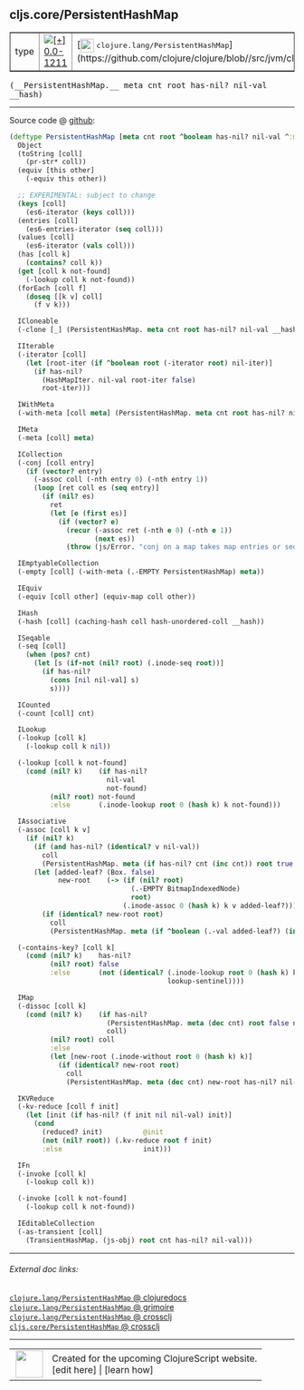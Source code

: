 ## cljs.core/PersistentHashMap



 <table border="1">
<tr>
<td>type</td>
<td><a href="https://github.com/cljsinfo/cljs-api-docs/tree/0.0-1211"><img valign="middle" alt="[+] 0.0-1211" title="Added in 0.0-1211" src="https://img.shields.io/badge/+-0.0--1211-lightgrey.svg"></a> </td>
<td>
[<img height="24px" valign="middle" src="http://i.imgur.com/1GjPKvB.png"> <samp>clojure.lang/PersistentHashMap</samp>](https://github.com/clojure/clojure/blob//src/jvm/clojure/lang/PersistentHashMap.java)
</td>
</tr>
</table>


 <samp>
(__PersistentHashMap.__ meta cnt root has-nil? nil-val __hash)<br>
</samp>

---







Source code @ [github](https://github.com/clojure/clojurescript/blob/r1.7.28/src/main/cljs/cljs/core.cljs#L6777-L6909):

```clj
(deftype PersistentHashMap [meta cnt root ^boolean has-nil? nil-val ^:mutable __hash]
  Object
  (toString [coll]
    (pr-str* coll))
  (equiv [this other]
    (-equiv this other))

  ;; EXPERIMENTAL: subject to change
  (keys [coll]
    (es6-iterator (keys coll)))
  (entries [coll]
    (es6-entries-iterator (seq coll)))
  (values [coll]
    (es6-iterator (vals coll)))
  (has [coll k]
    (contains? coll k))
  (get [coll k not-found]
    (-lookup coll k not-found))
  (forEach [coll f]
    (doseq [[k v] coll]
      (f v k)))

  ICloneable
  (-clone [_] (PersistentHashMap. meta cnt root has-nil? nil-val __hash))

  IIterable
  (-iterator [coll]
    (let [root-iter (if ^boolean root (-iterator root) nil-iter)]
      (if has-nil?
        (HashMapIter. nil-val root-iter false)
        root-iter)))

  IWithMeta
  (-with-meta [coll meta] (PersistentHashMap. meta cnt root has-nil? nil-val __hash))

  IMeta
  (-meta [coll] meta)

  ICollection
  (-conj [coll entry]
    (if (vector? entry)
      (-assoc coll (-nth entry 0) (-nth entry 1))
      (loop [ret coll es (seq entry)]
        (if (nil? es)
          ret
          (let [e (first es)]
            (if (vector? e)
              (recur (-assoc ret (-nth e 0) (-nth e 1))
                     (next es))
              (throw (js/Error. "conj on a map takes map entries or seqables of map entries"))))))))

  IEmptyableCollection
  (-empty [coll] (-with-meta (.-EMPTY PersistentHashMap) meta))

  IEquiv
  (-equiv [coll other] (equiv-map coll other))

  IHash
  (-hash [coll] (caching-hash coll hash-unordered-coll __hash))

  ISeqable
  (-seq [coll]
    (when (pos? cnt)
      (let [s (if-not (nil? root) (.inode-seq root))]
        (if has-nil?
          (cons [nil nil-val] s)
          s))))

  ICounted
  (-count [coll] cnt)

  ILookup
  (-lookup [coll k]
    (-lookup coll k nil))

  (-lookup [coll k not-found]
    (cond (nil? k)    (if has-nil?
                        nil-val
                        not-found)
          (nil? root) not-found
          :else       (.inode-lookup root 0 (hash k) k not-found)))

  IAssociative
  (-assoc [coll k v]
    (if (nil? k)
      (if (and has-nil? (identical? v nil-val))
        coll
        (PersistentHashMap. meta (if has-nil? cnt (inc cnt)) root true v nil))
      (let [added-leaf? (Box. false)
            new-root    (-> (if (nil? root)
                              (.-EMPTY BitmapIndexedNode)
                              root)
                            (.inode-assoc 0 (hash k) k v added-leaf?))]
        (if (identical? new-root root)
          coll
          (PersistentHashMap. meta (if ^boolean (.-val added-leaf?) (inc cnt) cnt) new-root has-nil? nil-val nil)))))

  (-contains-key? [coll k]
    (cond (nil? k)    has-nil?
          (nil? root) false
          :else       (not (identical? (.inode-lookup root 0 (hash k) k lookup-sentinel)
                                       lookup-sentinel))))

  IMap
  (-dissoc [coll k]
    (cond (nil? k)    (if has-nil?
                        (PersistentHashMap. meta (dec cnt) root false nil nil)
                        coll)
          (nil? root) coll
          :else
          (let [new-root (.inode-without root 0 (hash k) k)]
            (if (identical? new-root root)
              coll
              (PersistentHashMap. meta (dec cnt) new-root has-nil? nil-val nil)))))

  IKVReduce
  (-kv-reduce [coll f init]
    (let [init (if has-nil? (f init nil nil-val) init)]
      (cond
        (reduced? init)          @init
        (not (nil? root)) (.kv-reduce root f init)
        :else                    init)))

  IFn
  (-invoke [coll k]
    (-lookup coll k))

  (-invoke [coll k not-found]
    (-lookup coll k not-found))

  IEditableCollection
  (-as-transient [coll]
    (TransientHashMap. (js-obj) root cnt has-nil? nil-val)))
```

<!--
Repo - tag - source tree - lines:

 <pre>
clojurescript @ r1.7.28
└── src
    └── main
        └── cljs
            └── cljs
                └── <ins>[core.cljs:6777-6909](https://github.com/clojure/clojurescript/blob/r1.7.28/src/main/cljs/cljs/core.cljs#L6777-L6909)</ins>
</pre>

-->

---



###### External doc links:

[`clojure.lang/PersistentHashMap` @ clojuredocs](http://clojuredocs.org/clojure.lang/PersistentHashMap)<br>
[`clojure.lang/PersistentHashMap` @ grimoire](http://conj.io/store/v1/org.clojure/clojure/1.7.0-beta3/clj/clojure.lang/PersistentHashMap/)<br>
[`clojure.lang/PersistentHashMap` @ crossclj](http://crossclj.info/fun/clojure.lang/PersistentHashMap.html)<br>
[`cljs.core/PersistentHashMap` @ crossclj](http://crossclj.info/fun/cljs.core.cljs/PersistentHashMap.html)<br>

---

 <table>
<tr><td>
<img valign="middle" align="right" width="48px" src="http://i.imgur.com/Hi20huC.png">
</td><td>
Created for the upcoming ClojureScript website.<br>
[edit here] | [learn how]
</td></tr></table>

[edit here]:https://github.com/cljsinfo/cljs-api-docs/blob/master/cljsdoc/cljs.core_PersistentHashMap.cljsdoc
[learn how]:https://github.com/cljsinfo/cljs-api-docs/wiki/cljsdoc-files

<!--

This information was too distracting to show to readers, but I'll leave it
commented here since it is helpful to:

- pretty-print the data used to generate this document
- and show how to retrieve that data



The API data for this symbol:

```clj
{:ns "cljs.core",
 :name "PersistentHashMap",
 :signature ["[meta cnt root has-nil? nil-val __hash]"],
 :history [["+" "0.0-1211"]],
 :type "type",
 :full-name-encode "cljs.core_PersistentHashMap",
 :source {:code "(deftype PersistentHashMap [meta cnt root ^boolean has-nil? nil-val ^:mutable __hash]\n  Object\n  (toString [coll]\n    (pr-str* coll))\n  (equiv [this other]\n    (-equiv this other))\n\n  ;; EXPERIMENTAL: subject to change\n  (keys [coll]\n    (es6-iterator (keys coll)))\n  (entries [coll]\n    (es6-entries-iterator (seq coll)))\n  (values [coll]\n    (es6-iterator (vals coll)))\n  (has [coll k]\n    (contains? coll k))\n  (get [coll k not-found]\n    (-lookup coll k not-found))\n  (forEach [coll f]\n    (doseq [[k v] coll]\n      (f v k)))\n\n  ICloneable\n  (-clone [_] (PersistentHashMap. meta cnt root has-nil? nil-val __hash))\n\n  IIterable\n  (-iterator [coll]\n    (let [root-iter (if ^boolean root (-iterator root) nil-iter)]\n      (if has-nil?\n        (HashMapIter. nil-val root-iter false)\n        root-iter)))\n\n  IWithMeta\n  (-with-meta [coll meta] (PersistentHashMap. meta cnt root has-nil? nil-val __hash))\n\n  IMeta\n  (-meta [coll] meta)\n\n  ICollection\n  (-conj [coll entry]\n    (if (vector? entry)\n      (-assoc coll (-nth entry 0) (-nth entry 1))\n      (loop [ret coll es (seq entry)]\n        (if (nil? es)\n          ret\n          (let [e (first es)]\n            (if (vector? e)\n              (recur (-assoc ret (-nth e 0) (-nth e 1))\n                     (next es))\n              (throw (js/Error. \"conj on a map takes map entries or seqables of map entries\"))))))))\n\n  IEmptyableCollection\n  (-empty [coll] (-with-meta (.-EMPTY PersistentHashMap) meta))\n\n  IEquiv\n  (-equiv [coll other] (equiv-map coll other))\n\n  IHash\n  (-hash [coll] (caching-hash coll hash-unordered-coll __hash))\n\n  ISeqable\n  (-seq [coll]\n    (when (pos? cnt)\n      (let [s (if-not (nil? root) (.inode-seq root))]\n        (if has-nil?\n          (cons [nil nil-val] s)\n          s))))\n\n  ICounted\n  (-count [coll] cnt)\n\n  ILookup\n  (-lookup [coll k]\n    (-lookup coll k nil))\n\n  (-lookup [coll k not-found]\n    (cond (nil? k)    (if has-nil?\n                        nil-val\n                        not-found)\n          (nil? root) not-found\n          :else       (.inode-lookup root 0 (hash k) k not-found)))\n\n  IAssociative\n  (-assoc [coll k v]\n    (if (nil? k)\n      (if (and has-nil? (identical? v nil-val))\n        coll\n        (PersistentHashMap. meta (if has-nil? cnt (inc cnt)) root true v nil))\n      (let [added-leaf? (Box. false)\n            new-root    (-> (if (nil? root)\n                              (.-EMPTY BitmapIndexedNode)\n                              root)\n                            (.inode-assoc 0 (hash k) k v added-leaf?))]\n        (if (identical? new-root root)\n          coll\n          (PersistentHashMap. meta (if ^boolean (.-val added-leaf?) (inc cnt) cnt) new-root has-nil? nil-val nil)))))\n\n  (-contains-key? [coll k]\n    (cond (nil? k)    has-nil?\n          (nil? root) false\n          :else       (not (identical? (.inode-lookup root 0 (hash k) k lookup-sentinel)\n                                       lookup-sentinel))))\n\n  IMap\n  (-dissoc [coll k]\n    (cond (nil? k)    (if has-nil?\n                        (PersistentHashMap. meta (dec cnt) root false nil nil)\n                        coll)\n          (nil? root) coll\n          :else\n          (let [new-root (.inode-without root 0 (hash k) k)]\n            (if (identical? new-root root)\n              coll\n              (PersistentHashMap. meta (dec cnt) new-root has-nil? nil-val nil)))))\n\n  IKVReduce\n  (-kv-reduce [coll f init]\n    (let [init (if has-nil? (f init nil nil-val) init)]\n      (cond\n        (reduced? init)          @init\n        (not (nil? root)) (.kv-reduce root f init)\n        :else                    init)))\n\n  IFn\n  (-invoke [coll k]\n    (-lookup coll k))\n\n  (-invoke [coll k not-found]\n    (-lookup coll k not-found))\n\n  IEditableCollection\n  (-as-transient [coll]\n    (TransientHashMap. (js-obj) root cnt has-nil? nil-val)))",
          :title "Source code",
          :repo "clojurescript",
          :tag "r1.7.28",
          :filename "src/main/cljs/cljs/core.cljs",
          :lines [6777 6909]},
 :full-name "cljs.core/PersistentHashMap",
 :clj-symbol "clojure.lang/PersistentHashMap"}

```

Retrieve the API data for this symbol:

```clj
;; from Clojure REPL
(require '[clojure.edn :as edn])
(-> (slurp "https://raw.githubusercontent.com/cljsinfo/cljs-api-docs/catalog/cljs-api.edn")
    (edn/read-string)
    (get-in [:symbols "cljs.core/PersistentHashMap"]))
```

-->
